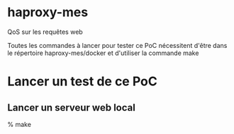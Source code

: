 # haproxy-mes
QoS sur les requêtes web

Toutes les commandes à lancer pour tester ce PoC nécessitent d'être dans le répertoire haproxy-mes/docker et d'utiliser la commande make

# Lancer un test de ce PoC
## Lancer un serveur web local
% make
